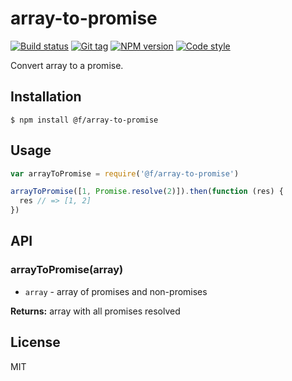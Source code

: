 
# array-to-promise

[![Build status][travis-image]][travis-url]
[![Git tag][git-image]][git-url]
[![NPM version][npm-image]][npm-url]
[![Code style][standard-image]][standard-url]

Convert array to a promise.

## Installation

    $ npm install @f/array-to-promise

## Usage

```js
var arrayToPromise = require('@f/array-to-promise')

arrayToPromise([1, Promise.resolve(2)]).then(function (res) {
  res // => [1, 2]
})

```

## API

### arrayToPromise(array)

- `array` - array of promises and non-promises

**Returns:** array with all promises resolved

## License

MIT

[travis-image]: https://img.shields.io/travis/micro-js/array-to-promise.svg?style=flat-square
[travis-url]: https://travis-ci.org/micro-js/array-to-promise
[git-image]: https://img.shields.io/github/tag/micro-js/array-to-promise.svg
[git-url]: https://github.com/micro-js/array-to-promise
[standard-image]: https://img.shields.io/badge/code%20style-standard-brightgreen.svg?style=flat
[standard-url]: https://github.com/feross/standard
[npm-image]: https://img.shields.io/npm/v/@f/array-to-promise.svg?style=flat-square
[npm-url]: https://npmjs.org/package/@f/array-to-promise
